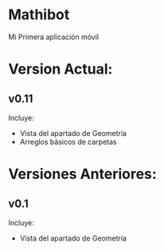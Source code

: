 # Mathibot
Mi Primera aplicación móvil

# Version Actual:

## v0.11

Incluye:

- Vista del apartado de Geometría
- Arreglos básicos de carpetas

# Versiones Anteriores:

## v0.1

Incluye:

- Vista del apartado de Geometría
